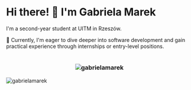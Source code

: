 # Hi there! 👋 I'm Gabriela Marek

I'm a second-year student at UITM in Rzeszów.

🌱 Currently, I'm eager to dive deeper into software development and gain practical experience through internships or entry-level positions.
#
<h3>
<p align="center"><img align="center" src="https://github-readme-stats.vercel.app/api/top-langs?username=gabrielamarek&show_icons=true&locale=en&layout=compact" alt="gabrielamarek" /></p>
</h3>
<p align="left"> <img src="https://komarev.com/ghpvc/?username=gabrielamarek&label=Profile%20views&color=0e75b6&style=flat" alt="gabrielamarek" /> </p>
